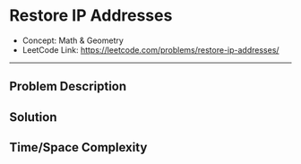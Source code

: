 # Restore IP Addresses

- Concept: Math & Geometry
- LeetCode Link: https://leetcode.com/problems/restore-ip-addresses/

---

## Problem Description

## Solution

## Time/Space Complexity

